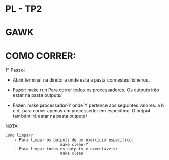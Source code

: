 # PL - TP2
# GAWK
# COMO CORRER:

1º Passo:
- Abrir terminal na diretoria onde está a pasta com estes ficheiros.

- Fazer: 
		make run
Para correr todos os processadores. Os outputs irão estar na pasta outputs/

- Fazer:
		make processador-Y
onde Y pertence aos seguintes valores: a b c d, para correr apenas um processedor em específico. O output também irá estar na pasta outputs/

NOTA:

    Como limpar?
        - Para limpar os outputs de um exercício específico:
                            make clean-Y
        - Para limpar todos os outputs e executáveis:
                            make clean
